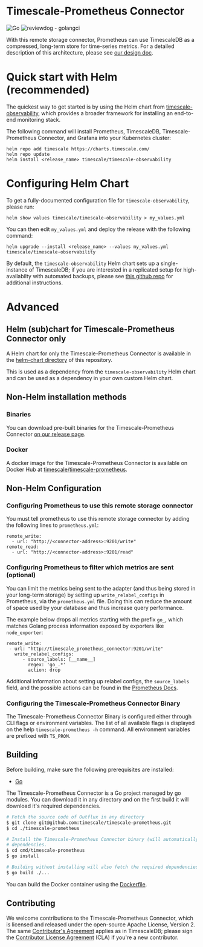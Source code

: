 # Timescale-Prometheus Connector
![Go](https://github.com/timescale/timescale-prometheus/workflows/Go/badge.svg)
![reviewdog - golangci](https://github.com/timescale/timescale-prometheus/workflows/reviewdog%20-%20golangci/badge.svg)

With this remote storage connector, Prometheus can use TimescaleDB as a compressed, long-term store for time-series metrics.
For a detailed description of this architecture, please see [our design doc][design-doc].

# Quick start with Helm (recommended)

The quickest way to get started is by using the Helm chart from
[timescale-observability](https://github.com/timescale/timescale-observability),
which provides a broader framework for installing an end-to-end monitoring
stack.

The following command will install Prometheus, TimescaleDB, Timescale-Prometheus Connector, and Grafana
into your Kubernetes cluster:
```
helm repo add timescale https://charts.timescale.com/
helm repo update
helm install <release_name> timescale/timescale-observability
```

# Configuring Helm Chart

To get a fully-documented configuration file for `timescale-observability`, please run:

```
helm show values timescale/timescale-observability > my_values.yml
```

You can then edit `my_values.yml` and deploy the release with the following command:

```
helm upgrade --install <release_name> --values my_values.yml timescale/timescale-observability
```

By default, the `timescale-observability` Helm chart sets up a single-instance of TimescaleDB; if you are
interested in a replicated setup for high-availabilty with automated backups, please see
[this github repo](https://github.com/timescale/timescaledb-kubernetes/tree/master/charts/timescaledb-single) for additional instructions.

# Advanced

## Helm (sub)chart for Timescale-Prometheus Connector only

A Helm chart for only the Timescale-Prometheus Connector is available in the [helm-chart directory](helm-chart/README.md) of this repository.

This is used as a dependency from the `timescale-observability` Helm chart and can be used as a dependency in your own custom Helm chart.

## Non-Helm installation methods

### Binaries

You can download pre-built binaries for the Timescale-Prometheus Connector [on our release page](https://github.com/timescale/timescale-prometheus/releases).

### Docker

A docker image for the Timescale-Prometheus Connector is available
on Docker Hub at [timescale/timescale-prometheus](https://hub.docker.com/r/timescale/timescale-prometheus/).

## Non-Helm Configuration

### Configuring Prometheus to use this remote storage connector

You must tell prometheus to use this remote storage connector by adding the
following lines to `prometheus.yml`:
```
remote_write:
  - url: "http://<connector-address>:9201/write"
remote_read:
  - url: "http://<connector-address>:9201/read"
```

### Configuring Prometheus to filter which metrics are sent (optional)

You can limit the metrics being sent to the adapter (and thus being stored in your long-term storage) by
setting up `write_relabel_configs` in Prometheus, via the `prometheus.yml` file.
Doing this can reduce the amount of space used by your database and thus increase query performance.

The example below drops all metrics starting with the prefix `go_`, which matches Golang process information
exposed by exporters like `node_exporter`:

```
remote_write:
 - url: "http://timescale_prometheus_connector:9201/write"
   write_relabel_configs:
      - source_labels: [__name__]
        regex: 'go_.*'
        action: drop
```

Additional information about setting up relabel configs, the `source_labels` field, and the possible actions can be found in the [Prometheus Docs](https://prometheus.io/docs/prometheus/latest/configuration/configuration/#remote_write).

### Configuring the Timescale-Prometheus Connector Binary

The Timescale-Prometheus Connector Binary is configured either through CLI flags or environment variables.
The list of all available flags is displayed on the help `timescale-prometheus -h` command. All
environment variables are prefixed with `TS_PROM`.

## Building

Before building, make sure the following prerequisites are installed:

* [Go](https://golang.org/dl/)

The Timescale-Prometheus Connector is a Go project managed by go modules. You can download it in
any directory and on the first build it will download it's required dependencies.

```bash
# Fetch the source code of Outflux in any directory
$ git clone git@github.com:timescale/timescale-prometheus.git
$ cd ./timescale-prometheus

# Install the Timescale-Prometheus Connector binary (will automatically detect and download)
# dependencies.
$ cd cmd/timescale-prometheus
$ go install

# Building without installing will also fetch the required dependencies
$ go build ./...
```

You can build the Docker container using the [Dockerfile](Dockerfile).

## Contributing

We welcome contributions to the Timescale-Prometheus Connector, which is
licensed and released under the open-source Apache License, Version 2.  The
same [Contributor's
Agreement](//github.com/timescale/timescaledb/blob/master/CONTRIBUTING.md)
applies as in TimescaleDB; please sign the [Contributor License
Agreement](https://cla-assistant.io/timescale/timescale-prometheus) (CLA) if
you're a new contributor.

[design-doc]: https://tsdb.co/prom-design-doc
